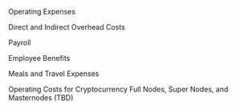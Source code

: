 Operating Expenses

Direct and Indirect Overhead Costs

Payroll

Employee Benefits

Meals and Travel Expenses

Operating Costs for Cryptocurrency Full Nodes, Super Nodes, and Masternodes (TBD)
